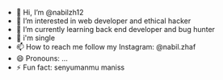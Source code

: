 - 👋 Hi, I’m @nabilzh12
- 👀 I’m interested in web developer and ethical hacker
- 🌱 I’m currently learning back end developer and bug hunter
- 💞️ i'm single
- 📫 How to reach me follow my Instagram: @nabil.zhaf
- 😄 Pronouns: ...
- ⚡ Fun fact: senyumanmu maniss

<!---
nabilzh12/nabilzh12 is a ✨ special ✨ repository because its `README.md` (this file) appears on your GitHub profile.
You can click the Preview link to take a look at your changes.
--->

